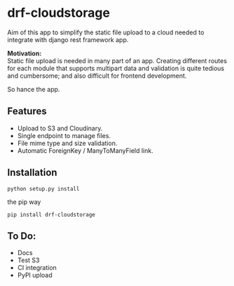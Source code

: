 drf-cloudstorage
================
Aim of this app to simplify the static file upload to a cloud needed to integrate with 
django rest framework app.

**Motivation:**  
Static file upload is needed in many part of an app. 
Creating different routes for each module that supports multipart data and validation is quite
tedious and cumbersome; and also difficult for frontend development.

So hance the app.

## Features

* Upload to S3 and Cloudinary.
* Single endpoint to manage files.
* File mime type and size validation.
* Automatic ForeignKey / ManyToManyField link. 

## Installation

    python setup.py install
    
the pip way

    pip install drf-cloudstorage
    
## To Do:

* Docs
* Test S3
* CI integration
* PyPI upload

